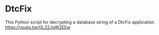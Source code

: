# DtcFix
This Python script for decrypting a database string of a DtcFix application
https://youtu.be/GL22JgW2EEw
